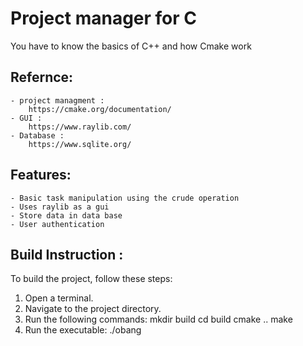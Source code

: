 # Project manager for C
You have to know the basics of C++ and how Cmake work
## Refernce:
    - project managment :
        https://cmake.org/documentation/
    - GUI :
        https://www.raylib.com/
    - Database :
        https://www.sqlite.org/
## Features:
    - Basic task manipulation using the crude operation
    - Uses raylib as a gui
    - Store data in data base
    - User authentication
## Build Instruction :
To build the project, follow these steps:
1. Open a terminal.
2. Navigate to the project directory.
3. Run the following commands:
   mkdir build
   cd build
   cmake ..
   make
4. Run the executable:
   ./obang

